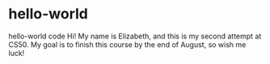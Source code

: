 # hello-world
hello-world code
Hi! My name is Elizabeth, and this is my second attempt at CS50. My goal is to finish this course by the end of August, so wish me luck!
